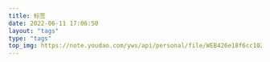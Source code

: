 ```yaml
---
title: 标签
date: 2022-06-11 17:06:50
layout: "tags"
type: "tags"
top_img: https://note.youdao.com/yws/api/personal/file/WEB426e18f6cc1023137595a486e1a00ce8?method=download&shareKey=c9bbfe96a36b38dc681ec4d861f59670
---
```

